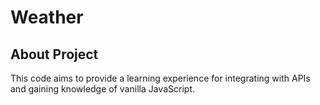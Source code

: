 # Weather

## About Project
This code aims to provide a learning experience for integrating with APIs and gaining knowledge of vanilla JavaScript.